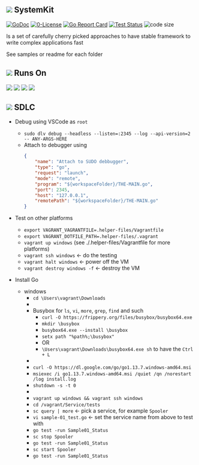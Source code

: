 ## ![](https://fonts.gstatic.com/s/i/materialicons/label/v4/24px.svg) SystemKit
[![GoDoc](https://godoc.org/github.com/codemodify/SystemKit?status.svg)](https://godoc.org/github.com/codemodify/SystemKit)
[![0-License](https://img.shields.io/badge/license-0--license-brightgreen)](https://github.com/codemodify/TheFreeLicense)
[![Go Report Card](https://goreportcard.com/badge/github.com/codemodify/SystemKit)](https://goreportcard.com/report/github.com/codemodify/SystemKit)
[![Test Status](https://github.com/danawoodman/systemservice/workflows/Test/badge.svg)](https://github.com/danawoodman/systemservice/actions)
![code size](https://img.shields.io/github/languages/code-size/codemodify/SystemKit?style=flat-square)

Is a set of carefully cherry picked approaches to have stable framework to write complex applications fast

See samples or readme for each folder

## ![](https://fonts.gstatic.com/s/i/materialicons/label/v4/24px.svg) Runs On
![](https://img.icons8.com/ios-filled/50/000000/linux.png)
![](https://img.icons8.com/ios-filled/50/000000/raspberry-pi.png)
![](https://img.icons8.com/ios-filled/50/000000/mac-os.png)
![](https://img.icons8.com/ios-filled/50/000000/windows-logo.png)

## ![](https://fonts.gstatic.com/s/i/materialicons/label/v4/24px.svg) SDLC
- Debug using VSCode as `root`
	- `sudo dlv debug --headless --listen=:2345 --log --api-version=2 -- ANY-ARGS-HERE`
	- Attach to debugger using
		```json
		{
			"name": "Attach to SUDO debbugger",
			"type": "go",
			"request": "launch",
			"mode": "remote",
			"program": "${workspaceFolder}/THE-MAIN.go",
			"port": 2345,
			"host": "127.0.0.1",
			"remotePath": "${workspaceFolder}/THE-MAIN.go"
		}
		```

- Test on other platforms
	- `export VAGRANT_VAGRANTFILE=.helper-files/Vagrantfile`
	- `export VAGRANT_DOTFILE_PATH=.helper-files/.vagrant`
	- `vagrant up windows` (see ./.helper-files/Vagrantfile for more platforms)
	- `vagrant ssh windows` <- do the testing
	- `vagrant halt windows` <- power off the VM
	- `vagrant destroy windows -f` <- destroy the VM

- Install Go
	- windows
		- `cd \Users\vagrant\Downloads`
		-
		- Busybox for `ls`, `vi`, `more`, `grep`, `find` and such
			- `curl -O https://frippery.org/files/busybox/busybox64.exe`
			- `mkdir \busybox`
			- `busybox64.exe --install \busybox`
			- `setx path "%path%;\busybox"`
			- OR
			- `\Users\vagrant\Downloads\busybox64.exe sh` to have the `Ctrl + L`
		-
		- `curl -O https://dl.google.com/go/go1.13.7.windows-amd64.msi`
		- `msiexec /i go1.13.7.windows-amd64.msi /quiet /qn /norestart /log install.log`
		- `shutdown -s -t 0`
		-
		- `vagrant up windows && vagrant ssh windows`
		- `cd /vagrant/Service/tests`
		- `sc query | more` <- pick a service, for example `Spooler`
		- `vi sample-01_test.go` <- set the service name from above to test with
		- `go test -run Sample01_Status`
		- `sc stop Spooler`
		- `go test -run Sample01_Status`
		- `sc start Spooler`
		- `go test -run Sample01_Status`